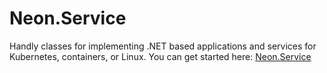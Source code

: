 ﻿Neon.Service
============

Handly classes for implementing .NET based applications and services for Kubernetes, containers, or Linux.  You can get started here: [Neon.Service](https://sdk.neonforge.com/Neon.Service-Overview.htm)
